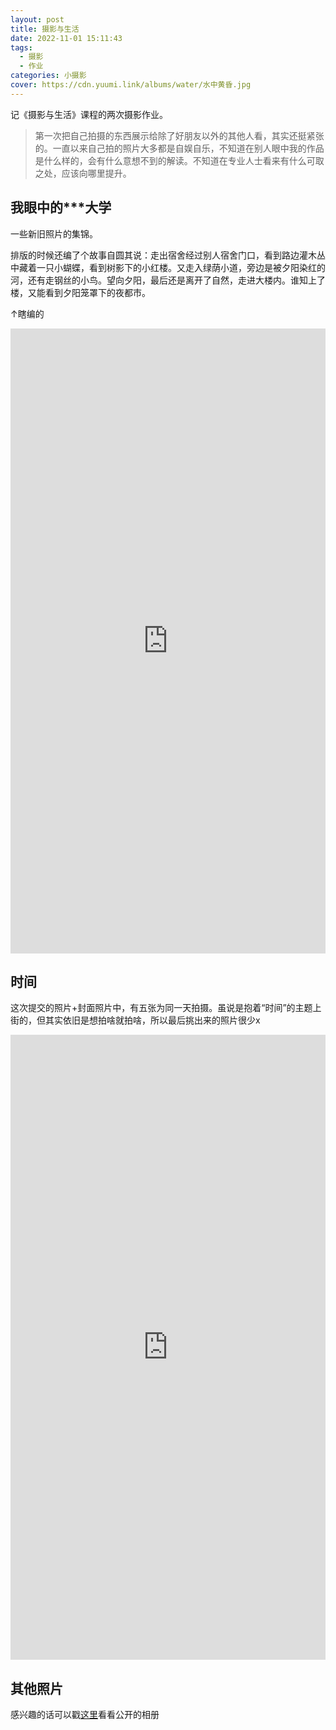 ```yaml
---
layout: post
title: 摄影与生活
date: 2022-11-01 15:11:43
tags:
  - 摄影
  - 作业
categories: 小摄影
cover: https://cdn.yuumi.link/albums/water/水中黄昏.jpg
---
```


记《摄影与生活》课程的两次摄影作业。

<!-- more -->

> 第一次把自己拍摄的东西展示给除了好朋友以外的其他人看，其实还挺紧张的。一直以来自己拍的照片大多都是自娱自乐，不知道在别人眼中我的作品是什么样的，会有什么意想不到的解读。不知道在专业人士看来有什么可取之处，应该向哪里提升。

## 我眼中的***大学

一些新旧照片的集锦。

排版的时候还编了个故事自圆其说：走出宿舍经过别人宿舍门口，看到路边灌木丛中藏着一只小蝴蝶，看到树影下的小红楼。又走入绿荫小道，旁边是被夕阳染红的河，还有走钢丝的小鸟。望向夕阳，最后还是离开了自然，走进大楼内。谁知上了楼，又能看到夕阳笼罩下的夜都市。

↑瞎编的

<iframe id="time"
    title="时间"
    src="https://cdn.yuumi.link/html/time/university.html"
    height="1000px" 
	width="100%" 
	scrolling="auto" 
	frameborder="0">
</iframe>



## 时间

这次提交的照片+封面照片中，有五张为同一天拍摄。虽说是抱着“时间”的主题上街的，但其实依旧是想拍啥就拍啥，所以最后挑出来的照片很少x

<iframe id="time"
    title="时间"
    src="https://cdn.yuumi.link/html/time/time.html"
    height="1000px" 
	width="100%" 
	scrolling="auto" 
	frameborder="0">
</iframe>


## 其他照片

感兴趣的话可以戳[这里](https://yuumi.link/albums)看看公开的相册
